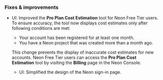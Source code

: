 ### Fixes & improvements

- UI: Improved the **Pro Plan Cost Estimation** tool for Neon Free Tier users. To ensure accuracy, the tool now displays cost estimates only after following conditions are met:

  - Your account has been registered for at least one month.
  - You have a Neon project that was created more than a month ago.

  This change prevents the display of inaccurate cost estimates for new accounts. Neon Free Tier users can access the **Pro Plan Cost Estimation** tool by visiting the **Billing** page in the Neon Console.

  - UI: Simplified the design of the Neon sign-in page.
